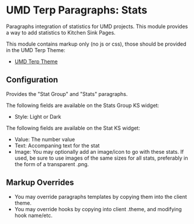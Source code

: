 # UMD Terp Paragraphs: Stats

Paragraphs integration of statistics for UMD projects. This module provides a way to add statistics to Kitchen Sink Pages.

This module contains markup only (no js or css), those should be provided in the UMD Terp Theme:

- [UMD Terp Theme](https://github.com/UMD-Digital/umd_terp)

## Configuration

Provides the "Stat Group" and "Stats" paragraphs.

The following fields are available on the Stats Group KS widget:

- Style: Light or Dark

The following fields are available on the Stat KS widget:

- Value: The number value
- Text: Accompaning text for the stat
- Image: You may optionally add an image/icon to go with these stats. If used, be sure to use images of the same sizes for all stats, preferably in the form of a transparent .png.

## Markup Overrides

- You may override paragraphs templates by copying them into the client theme.
- You may override hooks by copying into client .theme, and modifying hook name/etc.
